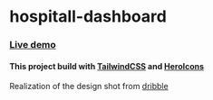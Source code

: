 # hospitall-dashboard
### [Live demo](https://mfarukkoc.github.io/hospitall-dashboard/)
#### This project build with [TailwindCSS](https://tailwindcss.com/) and [HeroIcons](https://heroicons.dev/)
Realization of the design shot from [dribble](https://dribbble.com/shots/14211417-Hospitall-Patient-Dashboard)


